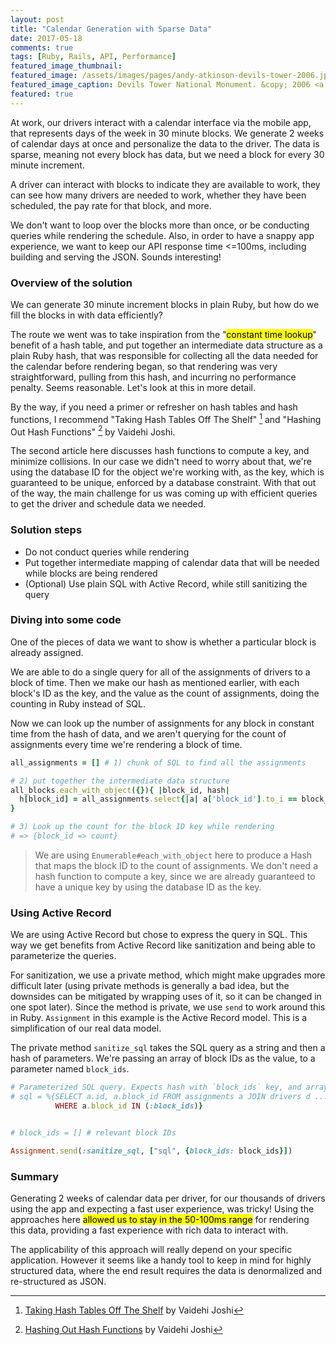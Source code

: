 ```yaml
---
layout: post
title: "Calendar Generation with Sparse Data"
date: 2017-05-18
comments: true
tags: [Ruby, Rails, API, Performance]
featured_image_thumbnail:
featured_image: /assets/images/pages/andy-atkinson-devils-tower-2006.jpg
featured_image_caption: Devils Tower National Monument. &copy; 2006 <a href="/">Andy Atkinson</a>
featured: true
---
```


At work, our drivers interact with a calendar interface via the mobile app, that represents days of the week in 30 minute blocks. We generate 2 weeks of calendar days at once and personalize the data to the driver. The data is sparse, meaning not every block has data, but we need a block for every 30 minute increment.

A driver can interact with blocks to indicate they are available to work, they can see how many drivers are needed to work, whether they have been scheduled, the pay rate for that block, and more.

We don't want to loop over the blocks more than once, or be conducting queries while rendering the schedule. Also, in order to have a snappy app experience, we want to keep our API response time <=100ms, including building and serving the JSON. Sounds interesting!

### Overview of the solution

We can generate 30 minute increment blocks in plain Ruby, but how do we fill the blocks in with data efficiently?

The route we went was to take inspiration from the "<mark>constant time lookup</mark>" benefit of a hash table, and put together an intermediate data structure as a plain Ruby hash, that was responsible for collecting all the data needed for the calendar before rendering began, so that rendering was very straightforward, pulling from this hash, and incurring no performance penalty. Seems reasonable. Let's look at this in more detail.

By the way, if you need a primer or refresher on hash tables and hash functions, I recommend "Taking Hash Tables Off The Shelf" [^ht1] and "Hashing Out Hash Functions" [^ht2] by Vaidehi Joshi.

The second article here discusses hash functions to compute a key, and minimize collisions. In our case we didn't need to worry about that, we're using the database ID for the object we're working with, as the key, which is guaranteed to be unique, enforced by a database constraint. With that out of the way, the main challenge for us was coming up with efficient queries to get the driver and schedule data we needed.

### Solution steps

 * Do not conduct queries while rendering
 * Put together intermediate mapping of calendar data that will be needed while blocks are being rendered
 * (Optional) Use plain SQL with Active Record, while still sanitizing the query

### Diving into some code

One of the pieces of data we want to show is whether a particular block is already assigned.

We are able to do a single query for all of the assignments of drivers to a block of time. Then we make our hash as mentioned earlier, with each block's ID as the key, and the value as the count of assignments, doing the counting in Ruby instead of SQL.

Now we can look up the number of assignments for any block in constant time from the hash of data, and we aren't querying for the count of assignments every time we're rendering a block of time.

```ruby
all_assignments = [] # 1) chunk of SQL to find all the assignments

# 2) put together the intermediate data structure
all_blocks.each_with_object({}){ |block_id, hash|
  h[block_id] = all_assignments.select{|a| a['block_id'].to_i == block_id}.size.to_i
}

# 3) Look up the count for the block ID key while rendering
# => {block_id => count}
```

> We are using `Enumerable#each_with_object` here to produce a Hash that maps the block ID to the count of assignments. We don't need a hash function to compute a key, since we are already guaranteed to have a unique key by using the database ID as the key.

### Using Active Record

We are using Active Record but chose to express the query in SQL. This way we get benefits from Active Record like sanitization and being able to parameterize the queries.

For sanitization, we use a private method, which might make upgrades more difficult later (using private methods is generally a bad idea, but the downsides can be mitigated by wrapping uses of it, so it can be changed in one spot later). Since the method is private, we use `send` to work around this in Ruby. `Assignment` in this example is the Active Record model. This is a simplification of our real data model.

The private method `sanitize_sql` takes the SQL query as a string and then a hash of parameters. We're passing an array of block IDs as the value, to a parameter named `block_ids`.

```ruby
# Parameterized SQL query. Expects hash with `block_ids` key, and array of block ID values
# sql = %{SELECT a.id, a.block_id FROM assignments a JOIN drivers d ...
          WHERE a.block_id IN (:block_ids)}


# block_ids = [] # relevant block IDs
```

```ruby
Assignment.send(:sanitize_sql, ["sql", {block_ids: block_ids}])
```

### Summary

Generating 2 weeks of calendar data per driver, for our thousands of drivers using the app and expecting a fast user experience, was tricky! Using the approaches here <mark>allowed us to stay in the 50-100ms range</mark> for rendering this data, providing a fast experience with rich data to interact with.

The applicability of this approach will really depend on your specific application. However it seems like a handy tool to keep in mind for highly structured data, where the end result requires the data is denormalized and re-structured as JSON.


[^ht1]: [Taking Hash Tables Off The Shelf](https://dev.to/vaidehijoshi/taking-hash-tables-off-the-shelf) by Vaidehi Joshi

[^ht2]: [Hashing Out Hash Functions](https://dev.to/vaidehijoshi/hashing-out-hash-functions) by Vaidehi Joshi
